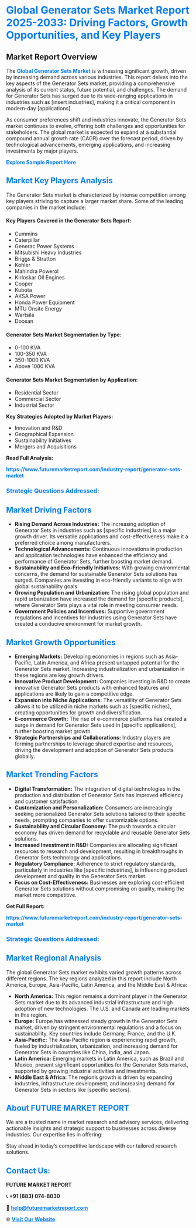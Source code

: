 <h1 style="color: #007BFF;">Global Generator Sets Market Report 2025-2033: Driving Factors, Growth Opportunities, and Key Players</h1>

<section id="overview">
<h2>Market Report Overview</h2>
<p>The <a href="https://www.futuremarketreport.com/industry-report/generator-sets-market" style="color: #007BFF; text-decoration: none;"><strong>Global Generator Sets Market</strong></a> is witnessing significant growth, driven by increasing demand across various industries. This report delves into the key aspects of the Generator Sets market, providing a comprehensive analysis of its current status, future potential, and challenges. The demand for Generator Sets has surged due to its wide-ranging applications in industries such as [insert industries], making it a critical component in modern-day [applications].</p>
<p>As consumer preferences shift and industries innovate, the Generator Sets market continues to evolve, offering both challenges and opportunities for stakeholders. The global market is expected to expand at a substantial compound annual growth rate (CAGR) over the forecast period, driven by technological advancements, emerging applications, and increasing investments by major players.</p>
</section>

<section id="overview">
<p><a href="https://www.futuremarketreport.com/request-sample/reportId=90870" style="color: #007BFF; text-decoration: none;"><strong>Explore Sample Report Here</strong></a></p>
</section>

<section id="key-players">
<h2 style="color: #007BFF;">Market Key Players Analysis</h2>
<p>The Generator Sets market is characterized by intense competition among key players striving to capture a larger market share. Some of the leading companies in the market include:</p>
<h4>Key Players Covered in the Generator Sets Report:</h4>
<ul><li>Cummins</li><li>Caterpillar</li><li>Generac Power Systems</li><li>Mitsubishi Heavy Industries</li><li>Briggs &amp; Stratton</li><li>Kohler</li><li>Mahindra Powerol</li><li>Kirloskar Oil Engines</li><li>Cooper</li><li>Kubota</li><li>AKSA Power</li><li>Honda Power Equipment</li><li>MTU Onsite Energy</li><li>Wartsila</li><li>Doosan</li></ul>
<h4>Generator Sets Market Segmentation by Type:</h4>
<ul><li>0-100 KVA</li><li>100-350 KVA</li><li>350-1000 KVA</li><li>Above 1000 KVA</li></ul>

<h4>Generator Sets Market Segmentation by Application:</h4>
<ul><li>Residential Sector</li><li>Commercial Sector</li><li>Industrial Sector</li></ul>
<p><strong>Key Strategies Adopted by Market Players:</strong></p>
<ul>
<li>Innovation and R&D</li>
<li>Geographical Expansion</li>
<li>Sustainability Initiatives</li>
<li>Mergers and Acquisitions</li>
</ul>
</section>

<section>
<p><strong>Read Full Analysis: </strong></p><a href="https://www.futuremarketreport.com/industry-report/generator-sets-market" style="color: #007BFF; text-decoration: none;"><strong>https://www.futuremarketreport.com/industry-report/generator-sets-market</strong></a>
<h3 style="color: #007BFF;">Strategic Questions Addressed:</h3>
</section>

<section id="driving-factors">
<h2 style="color: #007BFF;">Market Driving Factors</h2>
<ul>
<li><strong>Rising Demand Across Industries:</strong> The increasing adoption of Generator Sets in industries such as [specific industries] is a major growth driver. Its versatile applications and cost-effectiveness make it a preferred choice among manufacturers.</li>
<li><strong>Technological Advancements:</strong> Continuous innovations in production and application technologies have enhanced the efficiency and performance of Generator Sets, further boosting market demand.</li>
<li><strong>Sustainability and Eco-Friendly Initiatives:</strong> With growing environmental concerns, the demand for sustainable Generator Sets solutions has surged. Companies are investing in eco-friendly variants to align with global sustainability goals.</li>
<li><strong>Growing Population and Urbanization:</strong> The rising global population and rapid urbanization have increased the demand for [specific products], where Generator Sets plays a vital role in meeting consumer needs.</li>
<li><strong>Government Policies and Incentives:</strong> Supportive government regulations and incentives for industries using Generator Sets have created a conducive environment for market growth.</li>
</ul>
</section>

<section id="growth-opportunities">
<h2 style="color: #007BFF;">Market Growth Opportunities</h2>
<ul>
<li><strong>Emerging Markets:</strong> Developing economies in regions such as Asia-Pacific, Latin America, and Africa present untapped potential for the Generator Sets market. Increasing industrialization and urbanization in these regions are key growth drivers.</li>
<li><strong>Innovative Product Development:</strong> Companies investing in R&D to create innovative Generator Sets products with enhanced features and applications are likely to gain a competitive edge.</li>
<li><strong>Expansion into Niche Applications:</strong> The versatility of Generator Sets allows it to be utilized in niche markets such as [specific niches], creating opportunities for growth and diversification.</li>
<li><strong>E-commerce Growth:</strong> The rise of e-commerce platforms has created a surge in demand for Generator Sets used in [specific applications], further boosting market growth.</li>
<li><strong>Strategic Partnerships and Collaborations:</strong> Industry players are forming partnerships to leverage shared expertise and resources, driving the development and adoption of Generator Sets products globally.</li>
</ul>
</section>

<section id="trending-factors">
<h2 style="color: #007BFF;">Market Trending Factors</h2>
<ul>
<li><strong>Digital Transformation:</strong> The integration of digital technologies in the production and distribution of Generator Sets has improved efficiency and customer satisfaction.</li>
<li><strong>Customization and Personalization:</strong> Consumers are increasingly seeking personalized Generator Sets solutions tailored to their specific needs, prompting companies to offer customizable options.</li>
<li><strong>Sustainability and Circular Economy:</strong> The push towards a circular economy has driven demand for recyclable and reusable Generator Sets solutions.</li>
<li><strong>Increased Investment in R&D:</strong> Companies are allocating significant resources to research and development, resulting in breakthroughs in Generator Sets technology and applications.</li>
<li><strong>Regulatory Compliance:</strong> Adherence to strict regulatory standards, particularly in industries like [specific industries], is influencing product development and quality in the Generator Sets market.</li>
<li><strong>Focus on Cost-Effectiveness:</strong> Businesses are exploring cost-efficient Generator Sets solutions without compromising on quality, making the market more competitive.</li>
</ul>
</section>

<section>
<p><strong>Get Full Report: </strong></p><a href="https://www.futuremarketreport.com/industry-report/generator-sets-market" style="color: #007BFF; text-decoration: none;"><strong>https://www.futuremarketreport.com/industry-report/generator-sets-market</strong></a>
<h3 style="color: #007BFF;">Strategic Questions Addressed:</h3>
</section>


<section id="regional-analysis">
<h2 style="color: #007BFF;">Market Regional Analysis</h2>
<p>The global Generator Sets market exhibits varied growth patterns across different regions. The key regions analyzed in this report include North America, Europe, Asia-Pacific, Latin America, and the Middle East & Africa:</p>
<ul>
<li><strong>North America:</strong> This region remains a dominant player in the Generator Sets market due to its advanced industrial infrastructure and high adoption of new technologies. The U.S. and Canada are leading markets in this region.</li>
<li><strong>Europe:</strong> Europe has witnessed steady growth in the Generator Sets market, driven by stringent environmental regulations and a focus on sustainability. Key countries include Germany, France, and the U.K.</li>
<li><strong>Asia-Pacific:</strong> The Asia-Pacific region is experiencing rapid growth, fueled by industrialization, urbanization, and increasing demand for Generator Sets in countries like China, India, and Japan.</li>
<li><strong>Latin America:</strong> Emerging markets in Latin America, such as Brazil and Mexico, present significant opportunities for the Generator Sets market, supported by growing industrial activities and investments.</li>
<li><strong>Middle East & Africa:</strong> The region’s growth is driven by expanding industries, infrastructure development, and increasing demand for Generator Sets in sectors like [specific sectors].</li>
</ul>
</section>

<footer>
<h2 style="color: #007BFF;">About FUTURE MARKET REPORT</h2>
<p>We are a trusted name in market research and advisory services, delivering actionable insights and strategic support to businesses across diverse industries. Our expertise lies in offering:</p>

<p>Stay ahead in today’s competitive landscape with our tailored research solutions.</p>

<h2 style="color: #007BFF;">Contact Us:</h2>
<p><strong>FUTURE MARKET REPORT</strong></p>
<p>📞 <strong>+91 (883) 074-8030</strong></p>
<p>📧 <strong><a href="mailto:help@futuremarketreport.com" style="color: #007BFF;">help@futuremarketreport.com</a></strong></p>
<p>🌐 <strong><a href="https://www.futuremarketreport.com/" style="color: #007BFF;">Visit Our Website</a></strong></p>
</footer>